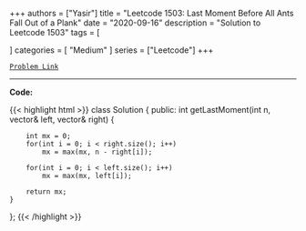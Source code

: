 
+++
authors = ["Yasir"]
title = "Leetcode 1503: Last Moment Before All Ants Fall Out of a Plank"
date = "2020-09-16"
description = "Solution to Leetcode 1503"
tags = [
    
]
categories = [
    "Medium"
]
series = ["Leetcode"]
+++



[`Problem Link`](https://leetcode.com/problems/last-moment-before-all-ants-fall-out-of-a-plank/description/)

---

**Code:**

{{< highlight html >}}
class Solution {
public:
    int getLastMoment(int n, vector<int>& left, vector<int>& right) {
        
        int mx = 0;
        for(int i = 0; i < right.size(); i++)
            mx = max(mx, n - right[i]);
        
        for(int i = 0; i < left.size(); i++)
            mx = max(mx, left[i]);        
        
        return mx;
    }
};
{{< /highlight >}}

